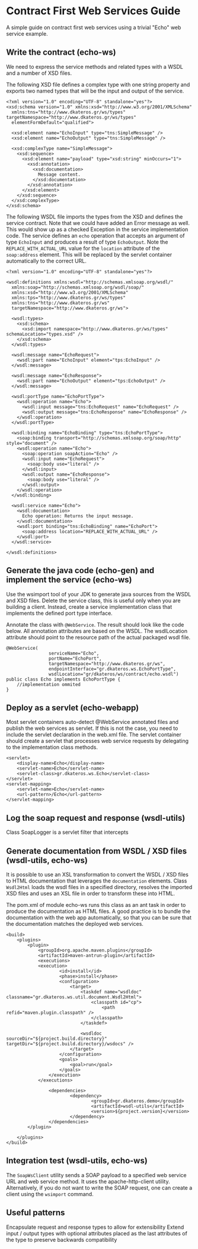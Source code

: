 # Contract First Web Services Guide

A simple guide on contract first web services using a trivial "Echo" web service example.

## Write the contract (echo-ws)

We need to express the service methods and related types with a WSDL and a number of XSD files.

The following XSD file defines a complex type with one string property and exports two named types that will be the input and output of the service.

    <?xml version="1.0" encoding="UTF-8" standalone="yes"?>
    <xsd:schema version="1.0" xmlns:xsd="http://www.w3.org/2001/XMLSchema"
      xmlns:tns="http://www.dkateros.gr/ws/types" targetNamespace="http://www.dkateros.gr/ws/types"
      elementFormDefault="qualified">

      <xsd:element name="EchoInput" type="tns:SimpleMessage" />
      <xsd:element name="EchoOutput" type="tns:SimpleMessage" />

      <xsd:complexType name="SimpleMessage">
        <xsd:sequence>
          <xsd:element name="payload" type="xsd:string" minOccurs="1">
            <xsd:annotation>
              <xsd:documentation>
                Message content.
              </xsd:documentation>
            </xsd:annotation>
          </xsd:element>
        </xsd:sequence>
      </xsd:complexType>
    </xsd:schema>

The following WSDL file imports the types from the XSD and defines the service contract. Note that we could have added an Error message as well. This would show up as a checked Exception in the service implementation code. The service defines an `echo` operation that accepts an argument of type `EchoInput` and produces a result of type `EchoOutput`. Note the `REPLACE_WITH_ACTUAL_URL` value for the `location` attribute of the `soap:address` element. This will be replaced by the servlet container automatically to the correct URL.

    <?xml version="1.0" encoding="UTF-8" standalone="yes"?>

    <wsdl:definitions xmlns:wsdl="http://schemas.xmlsoap.org/wsdl/"
      xmlns:soap="http://schemas.xmlsoap.org/wsdl/soap/" 
      xmlns:xsd="http://www.w3.org/2001/XMLSchema"
      xmlns:tps="http://www.dkateros.gr/ws/types" 
      xmlns:tns="http://www.dkateros.gr/ws"
      targetNamespace="http://www.dkateros.gr/ws">

      <wsdl:types>
        <xsd:schema>
          <xsd:import namespace="http://www.dkateros.gr/ws/types" schemaLocation="types.xsd" />
        </xsd:schema>
      </wsdl:types>

      <wsdl:message name="EchoRequest">
        <wsdl:part name="EchoInput" element="tps:EchoInput" />
      </wsdl:message>

      <wsdl:message name="EchoResponse">
        <wsdl:part name="EchoOutput" element="tps:EchoOutput" />
      </wsdl:message>

      <wsdl:portType name="EchoPortType">
        <wsdl:operation name="Echo">
          <wsdl:input message="tns:EchoRequest" name="EchoRequest" />
          <wsdl:output message="tns:EchoResponse" name="EchoResponse" />
        </wsdl:operation>
      </wsdl:portType>

      <wsdl:binding name="EchoBinding" type="tns:EchoPortType">
        <soap:binding transport="http://schemas.xmlsoap.org/soap/http" style="document" />
        <wsdl:operation name="Echo">
          <soap:operation soapAction="Echo" />
          <wsdl:input name="EchoRequest">
            <soap:body use="literal" />
          </wsdl:input>
          <wsdl:output name="EchoResponse">
            <soap:body use="literal" />
          </wsdl:output>
        </wsdl:operation>
      </wsdl:binding>

      <wsdl:service name="Echo">
        <wsdl:documentation>
          Echo operation: Returns the input message.
        </wsdl:documentation>
        <wsdl:port binding="tns:EchoBinding" name="EchoPort">
          <soap:address location="REPLACE_WITH_ACTUAL_URL" />
        </wsdl:port>
      </wsdl:service>

    </wsdl:definitions>

## Generate the java code (echo-gen) and implement the service (echo-ws)

Use the wsimport tool of your JDK to generate java sources from the WSDL and XSD files. Delete the service class, this is useful only when you are building a client. Instead, create a service implementation class that implements the defined port type interface.

Annotate the class with `@WebService`. The result should look like the code below. All annotation attributes are based on the WSDL. The wsdlLocation attribute should point to the resource path of the actual packaged wsdl file.

    @WebService(
                    serviceName="Echo",
                    portName="EchoPort",
                    targetNamespace="http://www.dkateros.gr/ws",
                    endpointInterface="gr.dkateros.ws.EchoPortType",
                    wsdlLocation="gr/dkateros/ws/contract/echo.wsdl")
    public class Echo implements EchoPortType {
        //implementation ommited
    }

## Deploy as a servlet (echo-webapp)

Most servlet containers auto-detect @WebService annotated files and publish the web services as servlet. If this is not the case, you need to include the servlet declaration in the web.xml file. The servlet container should create a servlet that processes web service requests by delegating to the implementation class methods.

	<servlet>
		<display-name>Echo</display-name>
		<servlet-name>Echo</servlet-name>
		<servlet-class>gr.dkateros.ws.Echo</servlet-class>
	</servlet>
	<servlet-mapping>
		<servlet-name>Echo</servlet-name>
		<url-pattern>/Echo</url-pattern>
	</servlet-mapping>

## Log the soap request and response (wsdl-utils)

Class SoapLogger is a servlet filter that intercepts

## Generate documentation from WSDL / XSD files (wsdl-utils, echo-ws)

It is possible to use an XSL transformation to convert the WSDL / XSD files to HTML documentation that leverages the `documentation` elements. Class `Wsdl2Html` loads the wsdl files in a specified directory, resolves the imported XSD files and uses an XSL file in order to transform these into HTML.

The pom.xml of module echo-ws runs this class as an ant task in order to produce the documentation as HTML files. A good practice is to bundle the documentation with the web app automatically, so that you can be sure that the documentation matches the deployed web services.

    <build>
        <plugins>
            <plugin>
                <groupId>org.apache.maven.plugins</groupId>
                <artifactId>maven-antrun-plugin</artifactId>
                <executions>
                <execution>
                        <id>install</id>
                        <phase>install</phase>
                        <configuration>
                            <target>
                                <taskdef name="wsdldoc" classname="gr.dkateros.ws.util.document.Wsdl2Html">
                                    <classpath id="cp">
                                        <path refid="maven.plugin.classpath" />
                                    </classpath>
                                </taskdef>

                                <wsdldoc sourceDir="${project.build.directory}"                                         targetDir="${project.build.directory}/wsdocs" />
                            </target>
                        </configuration>
                        <goals>
                            <goal>run</goal>
                        </goals>
                    </execution>
                </executions>

                    <dependencies>
                            <dependency>
                                    <groupId>gr.dkateros.demo</groupId>
                                    <artifactId>wsdl-utils</artifactId>
                                    <version>${project.version}</version>
                            </dependency>
                    </dependencies>
            </plugin>

        </plugins>
    </build>

## Integration test (wsdl-utils, echo-ws)

The `SoapWsClient` utility sends a SOAP payload to a specified web service URL and web service method. It uses the apache-http-client utility. Alternatively, if you do not want to write the SOAP request, one can create a client using the `wsimport` command.

## Useful patterns

Encapsulate request and response types to allow for extensibility
Extend input / output types with optional attributes placed as the last attributes of the type to preserve backwards compatibility
